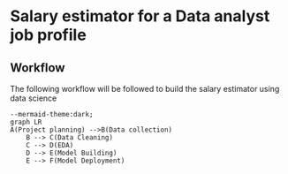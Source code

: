 # Salary estimator for a Data analyst job profile


## Workflow 

The following workflow will be followed to build the salary estimator using data science

```mermaid
--mermaid-theme:dark;
graph LR
A(Project planning) -->B(Data collection)
    B --> C(Data Cleaning)
    C --> D(EDA)
    D --> E(Model Building)
    E --> F(Model Deployment)

```
